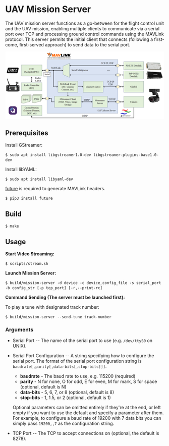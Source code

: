 # UAV Mission Server

The UAV mission server functions as a go-between for the flight control unit and the UAV mission,
enabling multiple clients to communicate via a serial port over TCP and processing ground control commands using the MAVLink protocol.
This server permits the initial client that connects (following a first-come, first-served approach) to send data to the serial port.

![architecture diagram](docs/arch.png?raw=true)

## Prerequisites

Install GStreamer:
```shell
$ sudo apt install libgstreamer1.0-dev libgstreamer-plugins-base1.0-dev
```

Install libYAML:
```shell
$ sudo apt install libyaml-dev
```

[future](https://pypi.org/project/future/) is required to generate MAVLink headers.
```shell
$ pip3 install future
```

## Build

```shell
$ make
```

## Usage

**Start Video Streaming:**

```shell
$ scripts/stream.sh
```

**Launch Mission Server:**

```shell
$ build/mission-server -d device -c device_config_file -s serial_port -b config_str [-p tcp_port] [-r,--print-rc]
```

**Command Sending (The server must be launched first):**

To play a tune with designated track number:

```shell
$ build/mission-server --send-tune track-number
```

### Arguments

* Serial Port -- The name of the serial port to use (e.g. `/dev/ttyS0` on UNIX).

* Serial Port Configuration -- A string specifying how to configure the serial port. The format of
    the serial port configuration string is `baudrate[,parity[,data-bits[,stop-bits]]]`.

    * **baudrate** - The baud rate to use, e.g. 115200 (required)
    * **parity** - N for none, O for odd, E for even, M for mark, S for space (optional, default is N)
    * **data-bits** - 5, 6, 7, or 8 (optional, default is 8)
    * **stop-bits** - 1, 1.5, or 2 (optional, default is 1)

    Optional parameters can be omitted entirely if they're at the end, or left empty if you want to use
    the default and specify a parameter after them. For example, to configure a baud rate of 19200 with 7
    data bits you can simply pass `19200,,7` as the configuration string.

* TCP Port -- The TCP to accept connections on (optional, the default is 8278).
